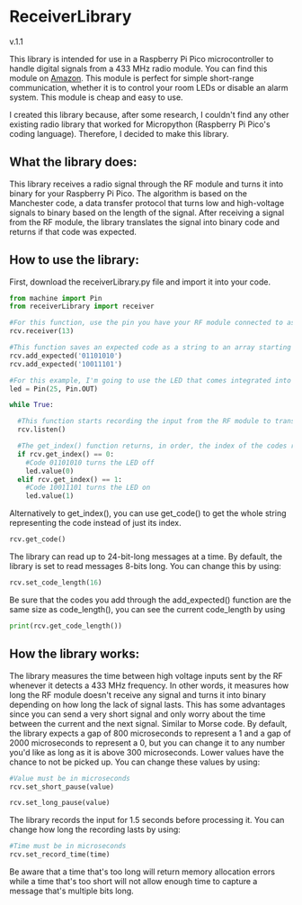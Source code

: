 # ReceiverLibrary
v.1.1

This library is intended for use in a Raspberry Pi Pico microcontroller to handle digital signals from a 433 MHz radio module. You can find this module on [Amazon](https://www.amazon.com/HiLetgo-Wireless-Transmitter-Receiver-Raspberry/dp/B01DKC2EY4/ref=sr_1_3?dib=eyJ2IjoiMSJ9.tNlJbSBQOEL92GF5uwdw_3SL16TQy5q53ghPMyP1cHEsrLxGHSv_Hrk051zSYoIKOV3SQOxT8WlPG1fWqBXTT2qJziGxOrVbRX8AA7w0lYnlZSmpK8G69bdIipY7qC98s63Tp4Auc2GXPUjxvkEA17zSVrBe0Hu2DsSEkeMOCp1ocImWadqcHmnRnU0TwXfq4_TeJ5_5FVu8ZNVvSN_ARLaKOvYZicok_mjMqcb6nTQ.SDqOOcts__5t69TnLcj5LbM_DOp22w5x4iSZq723qCQ&dib_tag=se&keywords=433mhz+receiver&qid=1710655441&sr=8-3). This module is perfect for simple short-range communication, whether it is to control your room LEDs or disable an alarm system. This module is cheap and easy to use. 

I created this library because, after some research, I couldn't find any other existing radio library that worked for Micropython (Raspberry Pi Pico's coding language). Therefore, I decided to make this library. 

## What the library does: 

This library receives a radio signal through the RF module and turns it into binary for your Raspberry Pi Pico. The algorithm is based on the Manchester code, a data transfer protocol that turns low and high-voltage signals to binary based on the length of the signal.
After receiving a signal from the RF module, the library translates the signal into binary code and returns if that code was expected. 

## How to use the library:
First, download the receiverLibrary.py file and import it into your code.

```python
from machine import Pin
from receiverLibrary import receiver

#For this function, use the pin you have your RF module connected to as an argument, in this example, I'm using GPIO pin 13.
rcv.receiver(13)

#This function saves an expected code as a string to an array starting from index 0. (Be careful not to use codes that are a mirror of each other)
rcv.add_expected('01101010')
rcv.add_expected('10011101')

#For this example, I'm going to use the LED that comes integrated into your Raspberry Pi Pico
led = Pin(25, Pin.OUT)

while True:

  #This function starts recording the input from the RF module to translate it into binary. 
  rcv.listen()

  #The get_index() function returns, in order, the index of the codes received. The index is determined by the order you saved the expected codes through the add_expected() function. 
  if rcv.get_index() == 0:
    #Code 01101010 turns the LED off
    led.value(0)
  elif rcv.get_index() == 1:
    #Code 10011101 turns the LED on
    led.value(1)

```
Alternatively to get_index(), you can use get_code() to get the whole string representing the code instead of just its index.
```python
rcv.get_code()
```

The library can read up to 24-bit-long messages at a time. By default, the library is set to read messages 8-bits long. You can change this by using:
```python
rcv.set_code_length(16)
```
Be sure that the codes you add through the add_expected() function are the same size as code_length(), you can see the current code_length by using
```python
print(rcv.get_code_length())
```

## How the library works:

The library measures the time between high voltage inputs sent by the RF whenever it detects a 433 MHz frequency. In other words, it measures how long the RF module doesn't receive any signal and turns it into binary depending on how long the lack of signal lasts. This has some advantages since you can send a very short signal and only worry about the time between the current and the next signal. Similar to Morse code. By default, the library expects a gap of 800 microseconds to represent a 1 and a gap of 2000 microseconds to represent a 0, but you can change it to any number you'd like as long as it is above 300 microseconds. Lower values have the chance to not be picked up. 
You can change these values by using:
```python
#Value must be in microseconds
rcv.set_short_pause(value)

rcv.set_long_pause(value)
```

The library records the input for 1.5 seconds before processing it. You can change how long the recording lasts by using:
```python
#Time must be in microseconds
rcv.set_record_time(time)
```
Be aware that a time that's too long will return memory allocation errors while a time that's too short will not allow enough time to capture a message that's multiple bits long.
